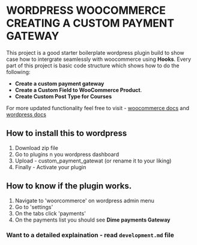 # WORDPRESS WOOCOMMERCE CREATING A CUSTOM PAYMENT GATEWAY
This project is a good starter boilerplate wordpress plugin build to show case how to intergrate seamlessly with woocommerce using **Hooks**. Every part of this project is basic code structure which shows how to do the following:

* **Create a custom payment gateway**
* **Create a Custom Field to WooCommerce Product**.
* **Create Custom Post Type for Courses**

 For more updated functionality feel free to visit -  [woocommerce docs](https://woocommerce.com/document/actions-and-filters/) and [wordpress docs](https://developer.wordpress.org/plugins/)

## How to install this to wordpress

1. Download zip file
2. Go to plugins n you wordpress dashboard
3. Upload - custom_payment_gatewat (or rename it to your liking)
4. Finally - Activate your plugin

## How to know if the plugin works.
1. Navigate to 'woorcommerce' on wordpress admin menu
2. Go to 'settings'
3. On the tabs click 'payments'
4. On the payments list you should see **Dime payments Gateway**

### Want to a detailed explaination - read `development.md` file
